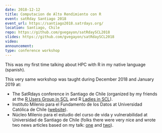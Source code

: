 ```yaml
---
date: 2018-12-12
title: Computacion de Alto Rendimiento con R
event: satRday Santiago 2018
event_url: https://santiago2018.satrdays.org/
location: Santiago, Chile
repo: https://github.com/gvegayon/satRdaySCL2018
slides: https://github.com/gvegayon/satRdaySCL2018
video:
announcement:
type: conference workshop
---
```


This was my first time talking about HPC with R in my native language (spanish).

This very same workshop was taught during December 2018 and January 2019 at:

-   The SatRdays conference in Santiago de Chile (organized by my friends at the [R Users Group in SCL](https://www.meetup.com/useRchile/) and R [Ladies in SCL](https://www.meetup.com/rladies-scl/)).
-   Instituto Milenio para el Fundamento de los Datos at Universidad Católica de Chile ([website](https://imfd.cl)).
-   Núcleo Milenio para el estudio del curso de vida y vulnerabilidad at Universidad de Santiago de Chile (folks there were very nice and wrote two news articles based on my talk: [one](http://economia.usach.cl/index.php/noticias-blog/81-taller-computacion-de-alto-rendimiento-en-r)  and [two](http://mliv.cl/2019/01/23/mliv-capacita-a-estudiantes-de-postgrado-investigadores-y-academicos-en-r/)).

